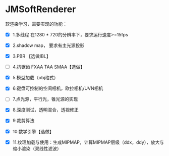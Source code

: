# JMSoftRenderer
软渲染学习，需要实现的功能：

- [x] 1.多线程 在1280 * 720的分辨率下，要求运行速度>=15fps
- [x] 2.shadow map， 要求有主光源投影
- [x] 3.PBR 【选做IBL】
- [ ] 4.抗锯齿 FXAA TAA SMAA【选做】
- [x] 5.模型加载（obj格式）
- [x] 6.键盘可控制的空间相机，欧拉相机/UVN相机
- [ ] 7.点光源，平行光，锥光源的实现
- [x] 8.深度测试，透明混合，透视修正
- [x] 9.裁剪算法
- [x] 10.数学引擎【选做】
- [x] 11.纹理加载与使用：生成MIPMAP，计算MIPMAP层级（ddx，ddy），放大与缩小渲染（双线性滤波）

